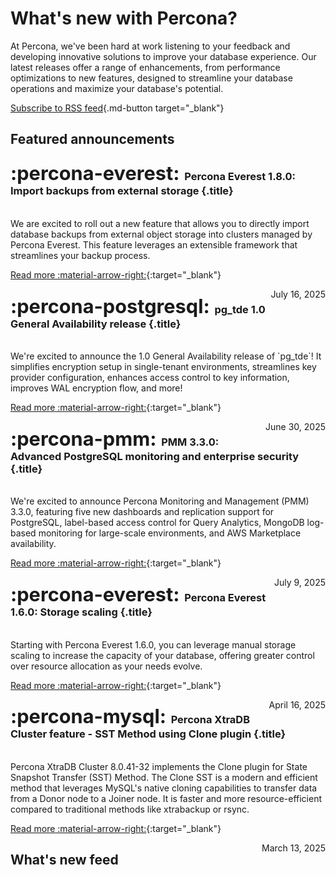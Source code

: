 # What's new with Percona?

At Percona, we've been hard at work listening to your feedback and developing innovative solutions to improve your database experience. Our latest releases offer a range of enhancements, from performance optimizations to new features, designed to streamline your database operations and maximize your database's potential.

[Subscribe to RSS feed](https://docs.percona.com/feed_rss_created.xml){.md-button target="_blank"}

## Featured announcements

<div data-grid markdown>

<div data-banner="everest" markdown>

### <span style="font-size:1.875em;margin-right:0.125em">:percona-everest:</span> Percona Everest 1.8.0: Import backups from external storage {.title}
<br>
We are excited to roll out a new feature that allows you to directly import database backups from external object storage into clusters managed by Percona Everest. This feature leverages an extensible framework that streamlines your backup process.


<div class="actions" markdown>

[Read more :material-arrow-right:](../new/posts/Percona%20Everest/data_importers.md){:target="_blank"}

<span style="float: right;">July 16, 2025</span>

</div>
</div>

<div data-banner="mysql" markdown>

<div data-banner="postgresql" markdown>

### <span style="font-size:1.875em;margin-right:0.125em">:percona-postgresql:</span> pg_tde 1.0 General Availability release {.title}
<br>
We're excited to announce the 1.0 General Availability release of `pg_tde`! It simplifies encryption setup in single-tenant environments, streamlines key provider configuration, enhances access control to key information, improves WAL encryption flow, and more!
<div class="actions" markdown>

[Read more :material-arrow-right:](../new/posts/PostgreSQL/pg-tde-1.0-release.md){:target="_blank"}

<span style="float: right;">June 30, 2025</span>

</div>
</div>

<div data-banner="pmm" markdown>

### <span style="font-size:1.875em;margin-right:0.125em">:percona-pmm:</span> PMM 3.3.0: Advanced PostgreSQL monitoring and enterprise security  {.title}
<br>
We're excited to announce Percona Monitoring and Management (PMM) 3.3.0, featuring five new dashboards and replication support for PostgreSQL, label-based access control for Query Analytics, MongoDB log-based monitoring for large-scale environments, and AWS Marketplace availability.

<div class="actions" markdown>

[Read more :material-arrow-right:](../new/posts/Percona%20Monitoring%20and%20Management/pmm-3.3.0-release.md){:target="_blank"}

<span style="float: right;">July 9, 2025</span>

</div>
</div>

<div data-banner="everest" markdown>

### <span style="font-size:1.875em;margin-right:0.125em">:percona-everest:</span> Percona Everest 1.6.0: Storage scaling {.title}
<br>
Starting with Percona Everest 1.6.0, you can leverage manual storage scaling to increase the capacity of your database, offering greater control over resource allocation as your needs evolve.


<div class="actions" markdown>

[Read more :material-arrow-right:](../new/posts/Percona%20Everest/storage_scaling.md){:target="_blank"}

<span style="float: right;">April 16, 2025</span>

</div>
</div>

<div data-banner="mysql" markdown>

### <span style="font-size:1.875em;margin-right:0.125em">:percona-mysql:</span> Percona XtraDB Cluster feature - SST Method using Clone plugin {.title}
<br>
Percona XtraDB Cluster 8.0.41-32 implements the Clone plugin for State Snapshot Transfer (SST) Method. The Clone SST is a modern and efficient method that leverages MySQL's native cloning capabilities to transfer data from a Donor node to a Joiner node. It is faster and more resource-efficient compared to traditional methods like xtrabackup or rsync.

<div class="actions" markdown>

[Read more :material-arrow-right:](../new/posts/MySQL/clone-sst.md){:target="_blank"}

<span style="float: right;">March 13, 2025</span>

</div>
</div>



</div>

## What's new feed
